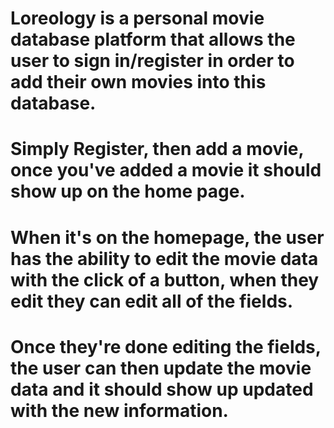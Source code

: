 # Loreology is a personal movie database platform that allows the user to sign in/register in order to add their own movies into this database. 
# Simply Register, then add a movie, once you've added a movie it should show up on the home page.
# When it's on the homepage, the user has the ability to edit the movie data with the click of a button, when they edit they can edit all of the fields.
# Once they're done editing the fields, the user can then update the movie data and it should show up updated with the new information.
